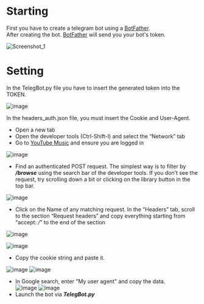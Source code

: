 # Starting

First you have to create a telegram bot using a [BotFather](https://t.me/BotFather).  
After creating the bot. [BotFather](https://t.me/BotFather) will send you your bot's token.  
  
![Screenshot_1](https://user-images.githubusercontent.com/20659925/178162944-3868c067-6d90-467b-9d51-4f929ea07b23.png)  
# Setting
In the TelegBot.py file you have to insert the generated token into the TOKEN.  


![image](https://user-images.githubusercontent.com/20659925/178163089-5fb56430-1020-4c93-9315-9ca41a0921b8.png)  

In the headers_auth.json file, you must insert the Cookie and User-Agent.  
* Open a new tab  
* Open the developer tools (Ctrl-Shift-I) and select the “Network” tab  
* Go to [YouTube Music](https://music.youtube.com) and ensure you are logged in

![image](https://user-images.githubusercontent.com/20659925/178163460-dd89957a-fcf3-4904-a26c-685489b29f6c.png)  
* Find an authenticated POST request. The simplest way is to filter by ***/browse*** using the search bar of the developer tools. If you don’t see the request, try scrolling down a bit or clicking on the library button in the top bar.

![image](https://user-images.githubusercontent.com/20659925/178163481-ee1e4127-3cfd-4c18-a11f-d1138fb5018e.png)
* Click on the Name of any matching request. In the “Headers” tab, scroll to the section “Request headers” and copy everything starting from “accept: */*” to the end of the section

![image](https://user-images.githubusercontent.com/20659925/178163502-ab512085-0f53-47c2-8dd3-805e0538dc1f.png)

![image](https://user-images.githubusercontent.com/20659925/178163535-265b319e-4ddf-4c8e-95ad-ed14bafc4c65.png)
* Copy the cookie string and paste it.

![image](https://user-images.githubusercontent.com/20659925/178163593-f207d826-38e0-485e-9f05-368cc7185e15.png)
![image](https://user-images.githubusercontent.com/20659925/178163852-72835f0c-28a7-456c-bc0c-3787e1129105.png)
* In Google search, enter "My user agent" and copy the data.  
![image](https://user-images.githubusercontent.com/20659925/178163890-1b648f20-92de-4467-83fb-d4a542e20884.png)
![image](https://user-images.githubusercontent.com/20659925/178163932-9393d7d8-4805-4bec-bfbb-d7e9175de9b3.png)
* Launch the bot via ***TelegBot.py***



